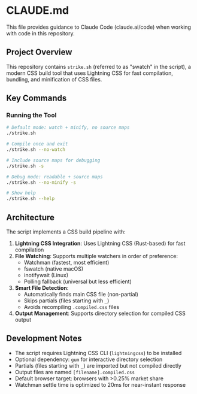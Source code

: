 # CLAUDE.md

This file provides guidance to Claude Code (claude.ai/code) when working with code in this repository.

## Project Overview

This repository contains `strike.sh` (referred to as "swatch" in the script), a modern CSS build tool that uses Lightning CSS for fast compilation, bundling, and minification of CSS files.

## Key Commands

### Running the Tool
```bash
# Default mode: watch + minify, no source maps
./strike.sh

# Compile once and exit
./strike.sh --no-watch

# Include source maps for debugging
./strike.sh -s

# Debug mode: readable + source maps
./strike.sh --no-minify -s

# Show help
./strike.sh --help
```

## Architecture

The script implements a CSS build pipeline with:

1. **Lightning CSS Integration**: Uses Lightning CSS (Rust-based) for fast compilation
2. **File Watching**: Supports multiple watchers in order of preference:
   - Watchman (fastest, most efficient)
   - fswatch (native macOS)
   - inotifywait (Linux)
   - Polling fallback (universal but less efficient)
3. **Smart File Detection**: 
   - Automatically finds main CSS file (non-partial)
   - Skips partials (files starting with `_`)
   - Avoids recompiling `.compiled.css` files
4. **Output Management**: Supports directory selection for compiled CSS output

## Development Notes

- The script requires Lightning CSS CLI (`lightningcss`) to be installed
- Optional dependency: `gum` for interactive directory selection
- Partials (files starting with `_`) are imported but not compiled directly
- Output files are named `[filename].compiled.css`
- Default browser target: browsers with >0.25% market share
- Watchman settle time is optimized to 20ms for near-instant response